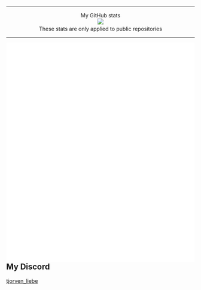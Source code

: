 <hr/>
<p align="center">My GitHub stats<br/><img src="https://github-profile-trophy.vercel.app/?username=Tjorven-Liebe&theme=darkhub&column=4&margin-w=15&margin-h=15"><br/>These stats are only applied to public repositories</p>
<hr/>
<img src="https://github.com/Tjorven-Liebe/github-stats/blob/master/generated/overview.svg#gh-dark-mode-only" style="float: left;"/>
<img src="https://github.com/Tjorven-Liebe/github-stats/blob/master/generated/languages.svg#gh-dark-mode-only" style="float: right;"/>
<hr/>
<h2>My Discord</h2>
<a href="https://discord.com/users/428284027519369217" target="_blank">tjorven_liebe</a>
